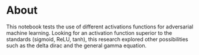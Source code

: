 # About 
This notebook tests the use of different activations functions for adversarial machine learning. Looking for an activation function superior to the standards (sigmoid, ReLU, tanh), this research explored other possibilities such as the delta dirac and the general gamma equation. 
